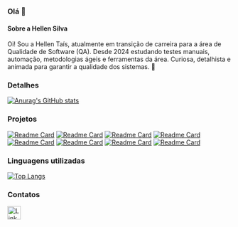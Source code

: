 ### Olá 👋

#### Sobre a Hellen Silva
Oi! Sou a Hellen Taís, atualmente em transição de carreira para a área de Qualidade de Software (QA). Desde 2024 estudando testes manuais, automação, metodologias ágeis e ferramentas da área.
Curiosa, detalhista e animada para garantir a qualidade dos sistemas. 🚀

### Detalhes

[![Anurag's GitHub stats](https://github-readme-stats.vercel.app/api?username=taistj3&show_icons=true&theme=dark)](https://github.com/anuraghazra/github-readme-stats)

### Projetos

[![Readme Card](https://github-readme-stats.vercel.app/api/pin/?username=taistj3&repo=Exercicio_javaScript&theme=dark)](https://github.com/anuraghazra/github-readme-stats)
[![Readme Card](https://github-readme-stats.vercel.app/api/pin/?username=taistj3&repo=Teste-de-acessibilidade.github.io&theme=dark)](https://github.com/anuraghazra/github-readme-stats)
[![Readme Card](https://github-readme-stats.vercel.app/api/pin/?username=taistj3&repo=Primeiro-Teste-automatizado.github.io&theme=dark)](https://github.com/anuraghazra/github-readme-stats)
[![Readme Card](https://github-readme-stats.vercel.app/api/pin/?username=taistj3&repo=Teste-API-ServeRest-Postman.github.io&theme=dark)](https://github.com/anuraghazra/github-readme-stats)
[![Readme Card](https://github-readme-stats.vercel.app/api/pin/?username=taistj3&repo=Teste-de-API-automatizado.github.io&theme=dark)](https://github.com/anuraghazra/github-readme-stats)
[![Readme Card](https://github-readme-stats.vercel.app/api/pin/?username=taistj3&repo=Teste-E2E-automatizado.github.io&theme=dark)](https://github.com/anuraghazra/github-readme-stats)
[![Readme Card](https://github-readme-stats.vercel.app/api/pin/?username=taistj3&repo=Teste-de-performance.github.io&theme=dark)](https://github.com/anuraghazra/github-readme-stats)
[![Readme Card](https://github-readme-stats.vercel.app/api/pin/?username=taistj3&repo=Exercicio-BDD-Gherkin.github.io&theme=dark)](https://github.com/anuraghazra/github-readme-stats)

### Linguagens utilizadas

[![Top Langs](https://github-readme-stats.vercel.app/api/top-langs/?username=taistj3&layout=compact)](https://github.com/anuraghazra/github-readme-stats)

### Contatos

[<img src='https://img.shields.io/badge/LinkedIn-0077B5?style=for-the-badge&logo=linkedin&logoColor=white' alt='Linkedin' height='30'>](https://www.linkedin.com/in/hellen-silva-qa/)
